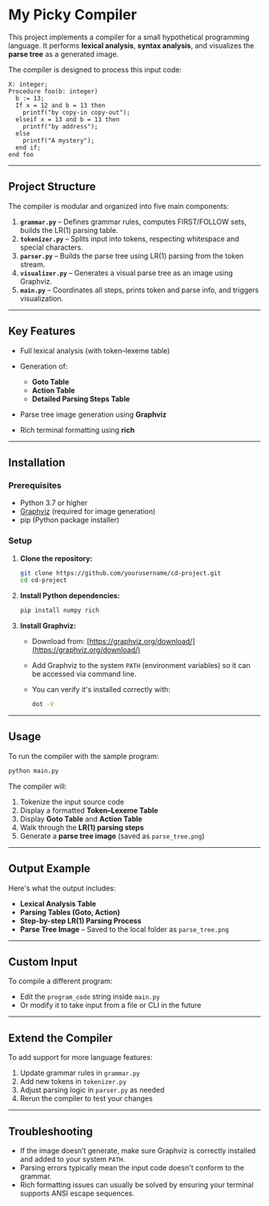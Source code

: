# My Picky Compiler

This project implements a compiler for a small hypothetical programming language. It performs **lexical analysis**, **syntax analysis**, and visualizes the **parse tree** as a generated image.

The compiler is designed to process this input code:

```
X: integer;
Procedure foo(b: integer)
  b := 13;
  If x = 12 and b = 13 then
    printf("by copy-in copy-out");
  elseif x = 13 and b = 13 then
    printf("by address");
  else
    printf("A mystery");
  end if;
end foo
```

---

## Project Structure

The compiler is modular and organized into five main components:

1. **`grammar.py`** – Defines grammar rules, computes FIRST/FOLLOW sets, builds the LR(1) parsing table.
2. **`tokenizer.py`** – Splits input into tokens, respecting whitespace and special characters.
3. **`parser.py`** – Builds the parse tree using LR(1) parsing from the token stream.
4. **`visualizer.py`** – Generates a visual parse tree as an image using Graphviz.
5. **`main.py`** – Coordinates all steps, prints token and parse info, and triggers visualization.

---

## Key Features

* Full lexical analysis (with token–lexeme table)
* Generation of:

  * **Goto Table**
  * **Action Table**
  * **Detailed Parsing Steps Table**
* Parse tree image generation using **Graphviz**
* Rich terminal formatting using **rich**

---

## Installation

### Prerequisites

* Python 3.7 or higher
* [Graphviz](https://graphviz.org/download/) (required for image generation)
* pip (Python package installer)

### Setup

1. **Clone the repository:**

   ```bash
   git clone https://github.com/yourusername/cd-project.git
   cd cd-project
   ```

2. **Install Python dependencies:**

   ```bash
   pip install numpy rich
   ```

3. **Install Graphviz:**

   * Download from: [https://graphviz.org/download/](https://graphviz.org/download/)
   * Add Graphviz to the system `PATH` (environment variables) so it can be accessed via command line.
   * You can verify it's installed correctly with:

     ```bash
     dot -V
     ```

---

## Usage

To run the compiler with the sample program:

```bash
python main.py
```

The compiler will:

1. Tokenize the input source code
2. Display a formatted **Token–Lexeme Table**
3. Display **Goto Table** and **Action Table**
4. Walk through the **LR(1) parsing steps**
5. Generate a **parse tree image** (saved as `parse_tree.png`)

---

## Output Example

Here's what the output includes:

* **Lexical Analysis Table**
* **Parsing Tables (Goto, Action)**
* **Step-by-step LR(1) Parsing Process**
* **Parse Tree Image** – Saved to the local folder as `parse_tree.png`

---

## Custom Input

To compile a different program:

* Edit the `program_code` string inside `main.py`
* Or modify it to take input from a file or CLI in the future

---

## Extend the Compiler

To add support for more language features:

1. Update grammar rules in `grammar.py`
2. Add new tokens in `tokenizer.py`
3. Adjust parsing logic in `parser.py` as needed
4. Rerun the compiler to test your changes

---

## Troubleshooting

* If the image doesn’t generate, make sure Graphviz is correctly installed and added to your system `PATH`.
* Parsing errors typically mean the input code doesn't conform to the grammar.
* Rich formatting issues can usually be solved by ensuring your terminal supports ANSI escape sequences.
